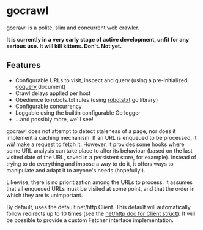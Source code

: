 # gocrawl

gocrawl is a polite, slim and concurrent web crawler.

**It is currently in a very early stage of active development, unfit for any serious use. It will kill kittens. Don't. Not yet.**

## Features

*    Configurable URLs to visit, inspect and query (using a pre-initialized [goquery][] document)
*    Crawl delays applied per host
*    Obedience to robots.txt rules (using [robotstxt][] go library)
*    Configurable concurrency
*    Loggable using the builtin configurable Go logger
*    ...and possibly more, we'll see!

gocrawl does not attempt to detect staleness of a page, nor does it implement a caching mechanism. If an URL is enqueued to be processed, it *will* make a request to fetch it. However, it provides some hooks where some URL analysis can take place to alter its behaviour (based on the last visited date of the URL, saved in a persistent store, for example). Instead of trying to do everything and impose a way to do it, it offers ways to manipulate and adapt it to anyone's needs (hopefully!).

Likewise, there is no prioritization among the URLs to process. It assumes that all enqueued URLs must be visited at some point, and that the order in which they are is unimportant.

By default, uses the default net/http.Client. This default will automatically follow redirects up to 10 times (see the [net/http doc for Client struct][netclient]). It will be possible to provide a custom Fetcher interface implementation.

[goquery]: https://github.com/PuerkitoBio/goquery
[robotstxt]: https://github.com/temoto/robotstxt.go
[netclient]: http://golang.org/pkg/net/http/#Client
